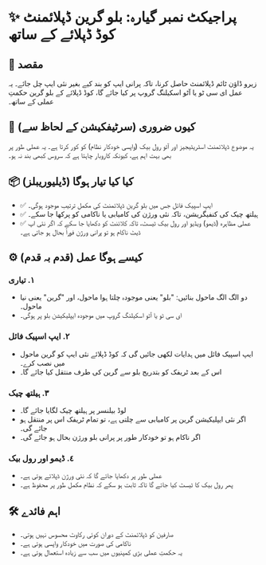 # ✨ پراجیکٹ نمبر گیارہ: بلو گرین ڈپلائمنٹ کوڈ ڈپلائے کے ساتھ  

## 🎯 مقصد  
زیرو ڈاؤن ٹائم ڈپلائمنٹ حاصل کرنا، تاکہ پرانی ایپ کو بند کیے بغیر نئی ایپ چل جائے۔ یہ عمل ای سی ٹو یا آٹو اسکیلنگ گروپ پر کیا جائے گا، کوڈ ڈپلائے کے بلو گرین حکمتِ عملی کے ساتھ۔  

## 📘 کیوں ضروری (سرٹیفکیشن کے لحاظ سے)  
یہ موضوع ڈپلائمنٹ اسٹریٹیجیز اور آٹو رول بیک (واپسی خودکار نظام) کو کور کرتا ہے۔ یہ عملی طور پر بھی بہت اہم ہے، کیونکہ کاروبار چاہتا ہے کہ سروس کبھی بند نہ ہو۔  

## 📦 کیا کیا تیار ہوگا (ڈیلیوریبلز)  
- ✅ ایپ اسپیک فائل جس میں بلو گرین ڈپلائمنٹ کی مکمل ترتیب موجود ہوگی۔  
- ✅ ہیلتھ چیک کی کنفیگریشن، تاکہ نئی ورژن کی کامیابی یا ناکامی کو پرکھا جا سکے۔  
- ✅ عملی مظاہرہ (ڈیمو) ویڈیو اور رول بیک ٹیسٹ، تاکہ کلائنٹ کو دکھایا جا سکے کہ اگر نئی اپ ڈیٹ ناکام ہو تو پرانی ورژن فوراً بحال ہو جاتی ہے۔  

## ⚙️ کیسے ہوگا عمل (قدم بہ قدم)  

### ١. تیاری  
- دو الگ الگ ماحول بنائیں: "بلو" یعنی موجودہ چلتا ہوا ماحول، اور "گرین" یعنی نیا ماحول۔  
- ای سی ٹو یا آٹو اسکیلنگ گروپ میں موجودہ ایپلیکیشن بلو پر ہوگی۔  

### ٢. ایپ اسپیک فائل  
- ایپ اسپیک فائل میں ہدایات لکھی جائیں گی کہ کوڈ ڈپلائے نئی ایپ کو گرین ماحول میں نصب کرے۔  
- اس کے بعد ٹریفک کو بتدریج بلو سے گرین کی طرف منتقل کیا جائے گا۔  

### ٣. ہیلتھ چیک  
- لوڈ بیلنسر پر ہیلتھ چیک لگایا جائے گا۔  
- اگر نئی ایپلیکیشن گرین پر کامیابی سے چلتی ہے، تو تمام ٹریفک اس پر منتقل ہو جائے گی۔  
- اگر ناکام ہو تو خودکار طور پر پرانی بلو ورژن بحال ہو جائے گی۔  

### ٤. ڈیمو اور رول بیک  
- عملی طور پر دکھایا جائے گا کہ نئی ورژن ڈپلائے ہوتی ہے۔  
- پھر رول بیک کا ٹیسٹ کیا جائے گا تاکہ ثابت ہو سکے کہ نظام مکمل طور پر محفوظ ہے۔  

## 🛠️ اہم فائدے  
- صارفین کو ڈپلائمنٹ کے دوران کوئی رکاوٹ محسوس نہیں ہوتی۔  
- ناکامی کی صورت میں خودکار واپسی ہوتی ہے۔  
- یہ حکمتِ عملی بڑی کمپنیوں میں سب سے زیادہ استعمال ہوتی ہے۔  
